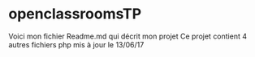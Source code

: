 # openclassroomsTP
Voici mon fichier Readme.md qui décrit mon projet
Ce projet contient 4 autres fichiers php mis à jour le 13/06/17
